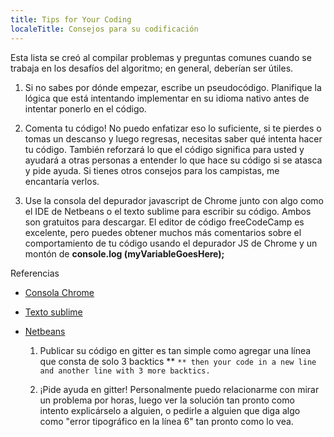 ```yaml
---
title: Tips for Your Coding
localeTitle: Consejos para su codificación
---
```

Esta lista se creó al compilar problemas y preguntas comunes cuando se trabaja en los desafíos del algoritmo; en general, deberían ser útiles.

1.  Si no sabes por dónde empezar, escribe un pseudocódigo. Planifique la lógica que está intentando implementar en su idioma nativo antes de intentar ponerlo en el código.
    
2.  Comenta tu código! No puedo enfatizar eso lo suficiente, si te pierdes o tomas un descanso y luego regresas, necesitas saber qué intenta hacer tu código. También reforzará lo que el código significa para usted y ayudará a otras personas a entender lo que hace su código si se atasca y pide ayuda. Si tienes otros consejos para los campistas, me encantaría verlos.
    
3.  Use la consola del depurador javascript de Chrome junto con algo como el IDE de Netbeans o el texto sublime para escribir su código. Ambos son gratuitos para descargar. El editor de código freeCodeCamp es excelente, pero puedes obtener muchos más comentarios sobre el comportamiento de tu código usando el depurador JS de Chrome y un montón de **console.log (myVariableGoesHere);**
    

Referencias

*   [Consola Chrome](https://developer.chrome.com/devtools/docs/console)
    
*   [Texto sublime](http://www.sublimetext.com/)
    
*   [Netbeans](https://netbeans.org/downloads/)
    
    1.  Publicar su código en gitter es tan simple como agregar una línea que consta de solo 3 backtics \*\* `** then your code in a new line and another line with 3 more backtics.`
        
    2.  ¡Pide ayuda en gitter! Personalmente puedo relacionarme con mirar un problema por horas, luego ver la solución tan pronto como intento explicárselo a alguien, o pedirle a alguien que diga algo como "error tipográfico en la línea 6" tan pronto como lo vea.